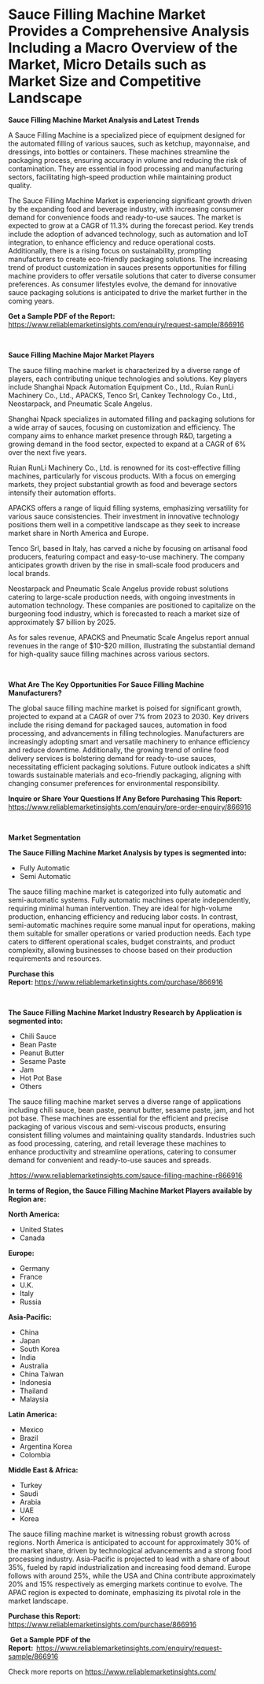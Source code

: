<p><h1>Sauce Filling Machine Market Provides a Comprehensive Analysis Including a Macro Overview of the Market, Micro Details such as Market Size and Competitive Landscape</h1></p><p><strong>Sauce Filling Machine Market Analysis and Latest Trends</strong></p>
<p><p>A Sauce Filling Machine is a specialized piece of equipment designed for the automated filling of various sauces, such as ketchup, mayonnaise, and dressings, into bottles or containers. These machines streamline the packaging process, ensuring accuracy in volume and reducing the risk of contamination. They are essential in food processing and manufacturing sectors, facilitating high-speed production while maintaining product quality.</p><p>The Sauce Filling Machine Market is experiencing significant growth driven by the expanding food and beverage industry, with increasing consumer demand for convenience foods and ready-to-use sauces. The market is expected to grow at a CAGR of 11.3% during the forecast period. Key trends include the adoption of advanced technology, such as automation and IoT integration, to enhance efficiency and reduce operational costs. Additionally, there is a rising focus on sustainability, prompting manufacturers to create eco-friendly packaging solutions. The increasing trend of product customization in sauces presents opportunities for filling machine providers to offer versatile solutions that cater to diverse consumer preferences. As consumer lifestyles evolve, the demand for innovative sauce packaging solutions is anticipated to drive the market further in the coming years.</p></p>
<p><strong>Get a Sample PDF of the Report:&nbsp;</strong> <a href="https://www.reliablemarketinsights.com/enquiry/request-sample/866916?utm_campaign=3257&utm_medium=2&utm_source=Github&utm_content=ia&utm_term=10042025&utm_id=sauce-filling-machine">https://www.reliablemarketinsights.com/enquiry/request-sample/866916</a></p>
<p>&nbsp;</p>
<p><strong>Sauce Filling Machine Major Market Players</strong></p>
<p><p>The sauce filling machine market is characterized by a diverse range of players, each contributing unique technologies and solutions. Key players include Shanghai Npack Automation Equipment Co., Ltd., Ruian RunLi Machinery Co., Ltd., APACKS, Tenco Srl, Cankey Technology Co., Ltd., Neostarpack, and Pneumatic Scale Angelus. </p><p>Shanghai Npack specializes in automated filling and packaging solutions for a wide array of sauces, focusing on customization and efficiency. The company aims to enhance market presence through R&D, targeting a growing demand in the food sector, expected to expand at a CAGR of 6% over the next five years.</p><p>Ruian RunLi Machinery Co., Ltd. is renowned for its cost-effective filling machines, particularly for viscous products. With a focus on emerging markets, they project substantial growth as food and beverage sectors intensify their automation efforts.</p><p>APACKS offers a range of liquid filling systems, emphasizing versatility for various sauce consistencies. Their investment in innovative technology positions them well in a competitive landscape as they seek to increase market share in North America and Europe.</p><p>Tenco Srl, based in Italy, has carved a niche by focusing on artisanal food producers, featuring compact and easy-to-use machinery. The company anticipates growth driven by the rise in small-scale food producers and local brands.</p><p>Neostarpack and Pneumatic Scale Angelus provide robust solutions catering to large-scale production needs, with ongoing investments in automation technology. These companies are positioned to capitalize on the burgeoning food industry, which is forecasted to reach a market size of approximately $7 billion by 2025.</p><p>As for sales revenue, APACKS and Pneumatic Scale Angelus report annual revenues in the range of $10-$20 million, illustrating the substantial demand for high-quality sauce filling machines across various sectors.</p></p>
<p>&nbsp;</p>
<p><strong>What Are The Key Opportunities For Sauce Filling Machine Manufacturers?</strong></p>
<p><p>The global sauce filling machine market is poised for significant growth, projected to expand at a CAGR of over 7% from 2023 to 2030. Key drivers include the rising demand for packaged sauces, automation in food processing, and advancements in filling technologies. Manufacturers are increasingly adopting smart and versatile machinery to enhance efficiency and reduce downtime. Additionally, the growing trend of online food delivery services is bolstering demand for ready-to-use sauces, necessitating efficient packaging solutions. Future outlook indicates a shift towards sustainable materials and eco-friendly packaging, aligning with changing consumer preferences for environmental responsibility.</p></p>
<p><strong>Inquire or Share Your Questions If Any Before Purchasing This Report:</strong> <a href="https://www.reliablemarketinsights.com/enquiry/pre-order-enquiry/866916?utm_campaign=3257&utm_medium=2&utm_source=Github&utm_content=ia&utm_term=10042025&utm_id=sauce-filling-machine">https://www.reliablemarketinsights.com/enquiry/pre-order-enquiry/866916</a></p>
<p>&nbsp;</p>
<p><strong>Market Segmentation</strong></p>
<p><strong>The Sauce Filling Machine Market Analysis by types is segmented into:</strong></p>
<p><ul><li>Fully Automatic</li><li>Semi Automatic</li></ul></p>
<p><p>The sauce filling machine market is categorized into fully automatic and semi-automatic systems. Fully automatic machines operate independently, requiring minimal human intervention. They are ideal for high-volume production, enhancing efficiency and reducing labor costs. In contrast, semi-automatic machines require some manual input for operations, making them suitable for smaller operations or varied production needs. Each type caters to different operational scales, budget constraints, and product complexity, allowing businesses to choose based on their production requirements and resources.</p></p>
<p><strong>Purchase this Report:&nbsp;</strong><a href="https://www.reliablemarketinsights.com/purchase/866916?utm_campaign=3257&utm_medium=2&utm_source=Github&utm_content=ia&utm_term=10042025&utm_id=sauce-filling-machine">https://www.reliablemarketinsights.com/purchase/866916</a></p>
<p>&nbsp;</p>
<p><strong>The Sauce Filling Machine Market Industry Research by Application is segmented into:</strong></p>
<p><ul><li>Chili Sauce</li><li>Bean Paste</li><li>Peanut Butter</li><li>Sesame Paste</li><li>Jam</li><li>Hot Pot Base</li><li>Others</li></ul></p>
<p><p>The sauce filling machine market serves a diverse range of applications including chili sauce, bean paste, peanut butter, sesame paste, jam, and hot pot base. These machines are essential for the efficient and precise packaging of various viscous and semi-viscous products, ensuring consistent filling volumes and maintaining quality standards. Industries such as food processing, catering, and retail leverage these machines to enhance productivity and streamline operations, catering to consumer demand for convenient and ready-to-use sauces and spreads.</p></p>
<p><a href="https://www.reliablemarketinsights.com/sauce-filling-machine-r866916?utm_campaign=3257&utm_medium=2&utm_source=Github&utm_content=ia&utm_term=10042025&utm_id=sauce-filling-machine">&nbsp;https://www.reliablemarketinsights.com/sauce-filling-machine-r866916</a></p>
<p><strong>In terms of Region, the Sauce Filling Machine Market Players available by Region are:</strong></p>
<p>
    <p> <strong> North America: </strong>
        <ul>
            <li>United States</li>
            <li>Canada</li>
        </ul>
        </p> 
    <p> <strong> Europe: </strong>
        <ul>
            <li>Germany</li>
            <li>France</li>
            <li>U.K.</li>
            <li>Italy</li>
            <li>Russia</li>
        </ul>
        </p> 
    <p> <strong> Asia-Pacific: </strong>
        <ul>
            <li>China</li>
            <li>Japan</li>
            <li>South Korea</li>
            <li>India</li>
            <li>Australia</li>
            <li>China Taiwan</li>
            <li>Indonesia</li>
            <li>Thailand</li>
            <li>Malaysia</li>
        </ul>
        </p> 
    <p> <strong> Latin America: </strong>
        <ul>
            <li>Mexico</li>
            <li>Brazil</li>
            <li>Argentina Korea</li>
            <li>Colombia</li>
        </ul>
        </p> 
    <p> <strong> Middle East & Africa: </strong>
        <ul>
            <li>Turkey</li>
            <li>Saudi</li>
            <li>Arabia</li>
            <li>UAE</li>
            <li>Korea</li>
        </ul>
    </p>
    </p>
<p><p>The sauce filling machine market is witnessing robust growth across regions. North America is anticipated to account for approximately 30% of the market share, driven by technological advancements and a strong food processing industry. Asia-Pacific is projected to lead with a share of about 35%, fueled by rapid industrialization and increasing food demand. Europe follows with around 25%, while the USA and China contribute approximately 20% and 15% respectively as emerging markets continue to evolve. The APAC region is expected to dominate, emphasizing its pivotal role in the market landscape.</p></p>
<p><strong>Purchase this Report: </strong><a href="https://www.reliablemarketinsights.com/purchase/866916?utm_campaign=3257&utm_medium=2&utm_source=Github&utm_content=ia&utm_term=10042025&utm_id=sauce-filling-machine">https://www.reliablemarketinsights.com/purchase/866916</a></p>
<p>&nbsp;<strong>Get a Sample PDF of the Report:&nbsp;&nbsp;</strong><a href="https://www.reliablemarketinsights.com/enquiry/request-sample/866916?utm_campaign=3257&utm_medium=2&utm_source=Github&utm_content=ia&utm_term=10042025&utm_id=sauce-filling-machine">https://www.reliablemarketinsights.com/enquiry/request-sample/866916</a></p>
<p><strong></strong></p>
<p>Check more reports on <a href="https://www.reliablemarketinsights.com/?utm_campaign=3257&utm_medium=2&utm_source=Github&utm_content=ia&utm_term=10042025&utm_id=sauce-filling-machine">https://www.reliablemarketinsights.com/</a></p>